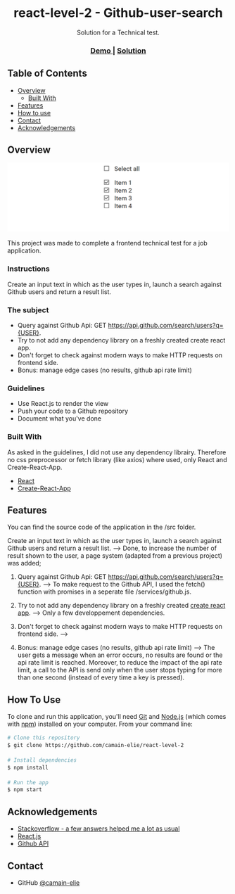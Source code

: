 
<h1 align="center">react-level-2 - Github-user-search</h1>

<div align="center">
   Solution for a Technical test</a>.
</div>

<div align="center">
  <h3>
    <a href="https://camain-elie.github.io/react-level-1/">
      Demo
    </a>
    <span> | </span>
    <a href="https://github.com/camain-elie/react-level-1">
      Solution
    </a>
  </h3>
</div>

<!-- TABLE OF CONTENTS -->

## Table of Contents

- [Overview](#overview)
  - [Built With](#built-with)
- [Features](#features)
- [How to use](#how-to-use)
- [Contact](#contact)
- [Acknowledgements](#acknowledgements)

<!-- OVERVIEW -->

## Overview

![screenshot](./public/project-overview.png)

This project was made to complete a frontend technical test for a job application.

### Instructions
Create an input text in which as the user types in, launch a search against Github users and return a result list.

### The subject

- Query against Github Api: GET https://api.github.com/search/users?q={USER}.
- Try to not add any dependency library on a freshly created create react app.
- Don't forget to check against modern ways to make HTTP requests on frontend side.
- Bonus: manage edge cases (no results, github api rate limit)

### Guidelines

- Use React.js to render the view
- Push your code to a Github repository
- Document what you've done


### Built With

As asked in the guidelines, I did not use any dependency librairy. Therefore no css preprocessor or fetch library (like axios) where used, only React and Create-React-App.

- [React](https://reactjs.org/)
- [Create-React-App](https://create-react-app.dev/)

## Features

You can find the source code of the application in the /src folder.

Create an input text in which as the user types in, launch a search against Github users and return a result list.
    --> Done, to increase the number of result shown to the user, a page system (adapted from a previous project) was added; 

1. Query against Github Api: GET https://api.github.com/search/users?q={USER}.
    --> To make request to the Github API, I used the fetch() function with promises in a seperate file /services/github.js.

2. Try to not add any dependency library on a freshly created
   [create react app](https://github.com/facebook/create-react-app).
    --> Only a few developpement dependencies.

3. Don't forget to check against modern ways to make HTTP requests on frontend side.
    --> 

4. Bonus: manage edge cases (no results, github api rate limit)
    --> The user gets a message when an error occurs, no results are found or the api rate limit is reached.
    Moreover, to reduce the impact of the api rate limit, a call to the API is send only when the user stops typing for more than one second (instead of every time a key is pressed).

## How To Use

<!-- Example: -->

To clone and run this application, you'll need [Git](https://git-scm.com) and [Node.js](https://nodejs.org/en/download/) (which comes with [npm](http://npmjs.com)) installed on your computer. From your command line:

```bash
# Clone this repository
$ git clone https://github.com/camain-elie/react-level-2

# Install dependencies
$ npm install

# Run the app
$ npm start
```

## Acknowledgements

<!-- This section should list any articles or add-ons/plugins that helps you to complete the project. This is optional but it will help you in the future. For example: -->

- [Stackoverflow - a few answers helped me a lot as usual](https://stackoverflow.com/)
- [React.js](https://fr.reactjs.org/)
- [Github API](https://docs.github.com/en/rest/reference/search#search-users)

## Contact

- GitHub [@camain-elie](https://github.com/camain-elie)

